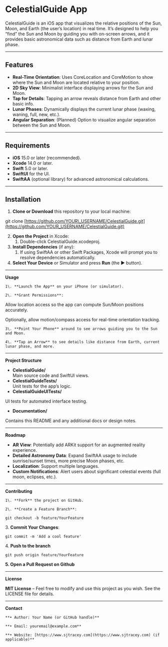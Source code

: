 # CelestialGuide App

CelestialGuide is an iOS app that visualizes the relative positions of the Sun, Moon, and Earth (the user’s location) in real time. It’s designed to help you “find” the Sun and Moon by guiding you with on-screen arrows, and it provides basic astronomical data such as distance from Earth and lunar phase.

---

## Features

- **Real-Time Orientation**: Uses CoreLocation and CoreMotion to show where the Sun and Moon are located relative to your position.  
- **2D Sky View**: Minimalist interface displaying arrows for the Sun and Moon.  
- **Tap for Details**: Tapping an arrow reveals distance from Earth and other basic info.  
- **Lunar Phases**: Dynamically displays the current lunar phase (waxing, waning, full, new, etc.).  
- **Angular Separation**: (Planned) Option to visualize angular separation between the Sun and Moon.

---

## Requirements

- **iOS** 15.0 or later (recommended).  
- **Xcode** 14.0 or later.  
- **Swift** 5.0 or later.  
- **SwiftUI** for the UI.  
- **SwiftAA** (optional library) for advanced astronomical calculations.

---

## Installation

1. **Clone or Download** this repository to your local machine:

git clone [https://github.com/YOUR\_USERNAME/CelestialGuide.git](https://github.com/YOUR_USERNAME/CelestialGuide.git)

2. **Open the Project** in Xcode:  
   1. Double-click CelestialGuide.xcodeproj.  
3. **Install Dependencies** (if any):  
   1. If using SwiftAA or other Swift Packages, Xcode will prompt you to resolve dependencies automatically.  
4. **Select Your Device** or Simulator and press **Run** (the ▶︎ button).

---

**Usage**

	1\.	**Launch the App** on your iPhone (or simulator).

	2\.	**Grant Permissions**:

Allow location access so the app can compute Sun/Moon positions accurately.

Optionally, allow motion/compass access for real-time orientation tracking.

	3\.	**Point Your Phone** around to see arrows guiding you to the Sun and Moon.

	4\.	**Tap an Arrow** to see details like distance from Earth, current lunar phase, and more.

---

**Project Structure**

* **CelestialGuide/**  
  Main source code and SwiftUI views.  
* **CelestialGuideTests/**  
  Unit tests for the app’s logic.  
* **CelestialGuideUITests/**

UI tests for automated interface testing.

* **Documentation/**

Contains this README and any additional docs or design notes.

---

**Roadmap**

* **AR View**: Potentially add ARKit support for an augmented reality experience.  
* **Detailed Astronomy Data**: Expand SwiftAA usage to include sunrise/sunset times, more precise Moon phases, etc.  
* **Localization**: Support multiple languages.  
* **Custom Notifications**: Alert users about significant celestial events (full moon, eclipses, etc.).

---

**Contributing**

	1\.	**Fork** the project on GitHub.

	2\.	**Create a Feature Branch**:

`git checkout -b feature/YourFeature`

3\. **Commit Your Changes**:

`git commit -m 'Add a cool feature'`

4\. **Push to the branch**

`git push origin feature/YourFeature`

**5\.  Open a Pull Request on Github**

---

**License**

**MIT License** – Feel free to modify and use this project as you wish. See the LICENSE file for details.

---

**Contact**

	**•	Author: Your Name (or GitHub handle)**

	**•	Email: youremail@example.com**

	**•	Website: [https://www.sjtracey.com](https://www.sjtracey.com) (if applicable)**
